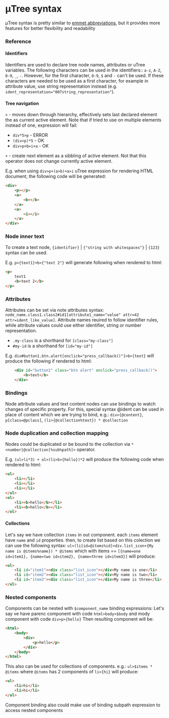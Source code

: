 # μTree syntax

μTree syntax is pretty similar to [emmet abbreviations](https://docs.emmet.io/abbreviations/syntax/), but it provides more features for better flexibility and readability

### Reference

#### Identifiers
Identifiers are used to declare tree node names, attributes or uTree variables.
The following characters can be used in the identifiers:: `a-z`, `A-Z`, `0-9`, `_`, `-`. However, for the first character, `0-9`, `$` and `-` can't be used. If these characters are needed to be used as a first character, for example in attribute value, use string representation instead (e.g. `ident_representation="007string_representation"`).

#### Tree navigation
`>` - moves down through hierarchy, effectively sets last declared element the as current active element. Note that if tried to use on multiple elements instead of one, expression will fail:
- `div*5>p` - ERROR
- `(div>p)*5` - OK
- `div>p+b>i+a` - OK

`+` - create next element as a sibbling of active element. Not that this operator does not change currently active element.

E.g. when using `div>p+(a>b)+a>i` uTree expression for rendering HTML document, the following code will be generated:
```html
<div>
    <p></p>
    <a>
        <b></b>
    </a>
    <a>
        <i></i>
    </a>
</div>
```

### Node inner text
To create a text node, `{identifier}` | `{"string with whitespaces"}` | `{123}`
syntax can be used.

E.g. `p>{text1}+b>{"text 2"}` will generate following when rendered to html:
```html
<p>
    text1
    <b>text 2</b>
</p>
```

### Attributes
Attributes can be set via note attributes syntax: `node_name.class1.class2#id1[attribute1_name="value" attr=42 attr=ident_like_value]`. Attribute names reuired to follow identifier rules, while attribute values could use either identifier, string or number representation.

- `.my-class` is a shorthand for `[class="my-class"]`
- `#my-id` is a shorthand for `[id="my-id"]`

E.g. `div#button1.btn.alert[onclick="press_callback()"]>b>{text}` will produce the following if rendered to html:
```html
    <div id="button1" class="btn alert" onclick="press_callback()">
        <b>text</b>
    </div>
```

### Bindings
Node attribute values and text content nodes can use bindings to watch changes of specific property.
For this, special syntax @ident can be used in place of content which we are trying to bind, e.g.:
`div>{@content}`, `p[class=@pclass]`, `(li>{@collection%text}) * @collection`

### Node duplication and collection mapping
Nodes could be duplicated or be bound to the collection via `*<number|@collection[%sub%path]>` operator.

E.g. `(ul>li*3) + ol>(li>b>{hello})*2` will produce the following code when rendered to html:
```html
<ul>
    <li></li>
    <li></li>
    <li></li>
</ul>
<ol>
    <li><b>hello</b></li>
    <li><b>hello</b></li>
</ol>
```

#### Collections
Let's say we have collection `items` in out component. each `items` element have `name`
and `id` properties. then, to create list based on this colection we can use the following syntax:
`ul>(li[id=@items%id]>div.list_icon+{My name is @items%name}) * @items`
which with items == `[{name=one id=item1}, {name=two id=item2}, {name=three id=item3}]` will produce:
```html
<ul>
    <li id="item1"><div class="list_icon"></div>My name is one</li>
    <li id="item2"><div class="list_icon"></div>My name is two</li>
    <li id="item3"><div class="list_icon"></div>My name is three</li>
</ul>
```

### Nested components
Components can be nested with `$component_name` binding expressions:
Let's say ve have parenc component with code `html>body>$body` and mody component with code `div>p>{hello}`
Then resulting component will be:
```html
<html>
    <body>
        <div>
            <p>hello</p>
        </div>
    </body>
</html>
```

This also can be used for collections of components.
e.g.: `ul>$items * @items` where `@items` has 2 components of `li>{hi}` will produce:
```html
<ul>
    <li>hi</li>
    <li>hi</li>
</ul>
```

Component binding also could make use of binding subpath expression to access nested components
